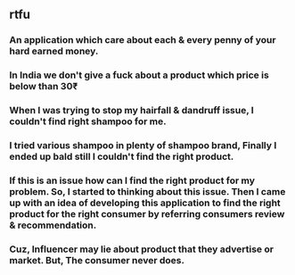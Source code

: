 ## rtfu
### An application which care about each & every penny of your hard earned money.
### In India we don't give a fuck about a product which price is below than 30₹
### When I was trying to stop my hairfall & dandruff issue, I couldn't find right shampoo for me.
### I tried various shampoo in plenty of shampoo brand, Finally I ended up bald still I couldn't find the right product.
### If this is an issue how can I find the right product for my problem. So, I started to thinking about this issue. Then I came up with an idea of developing this application to find the right product for the right consumer by referring consumers review & recommendation.
### Cuz, Influencer may lie about product that they advertise or market. But, The consumer never does.